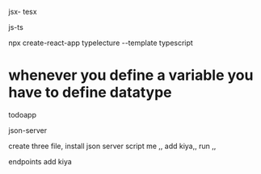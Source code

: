 jsx- tesx

js-ts

npx create-react-app typelecture --template typescript


# whenever you define a variable you have to define datatype


todoapp

json-server



create three file, 
install json server
script me ,, add kiya,,
run ,,

endpoints add kiya


